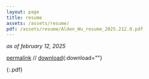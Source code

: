 ```yaml
---
layout: page
title: resume
assets: /assets/resume/
pdf: /assets/resume/Alden_Wu_resume_2025.212.0.pdf
---
```


*as of february 12, 2025*

[permalink]({{page.pdf}}) // [download]({{page.pdf}}){:download=""}

{:.pdf}
<object width="100%" height="965px" data="{{page.pdf}}" type='application/pdf'></object>
